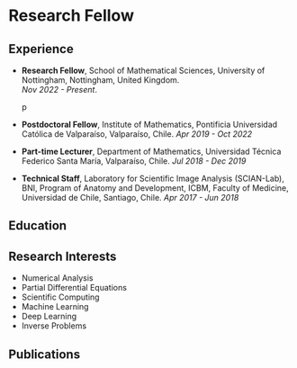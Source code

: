 # Research Fellow

## Experience

- <p><strong>Research Fellow</strong>, School of Mathematical Sciences, University of Nottingham, Nottingham, United Kingdom. <br><em>Nov 2022 - Present</em>.</p>p

- <strong>Postdoctoral Fellow</strong>, Institute of Mathematics, Pontificia Universidad Católica de Valparaíso, Valparaíso, Chile. <em>Apr 2019 - Oct 2022</em>

- <strong>Part-time Lecturer</strong>, Department of Mathematics, Universidad Técnica Federico Santa María, Valparaíso, Chile. <em>Jul 2018 - Dec 2019</em>

- <strong>Technical Staff</strong>, Laboratory for Scientific Image Analysis (SCIAN-Lab), BNI, Program of Anatomy and Development, ICBM, Faculty of Medicine, Universidad de Chile, Santiago, Chile. <em>Apr 2017 - Jun 2018</em>

## Education

## Research Interests
- Numerical Analysis
- Partial Differential Equations
- Scientific Computing
- Machine Learning
- Deep Learning
- Inverse Problems

## Publications
